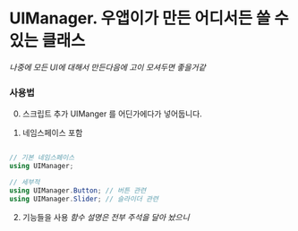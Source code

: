 # UIManager. 우앱이가 만든 어디서든 쓸 수 있는 클래스
*나중에 모든 UI에 대해서 만든다음에 고이 모셔두면 좋을거같*


### 사용법

0. 스크립트 추가
UIManger 를 어딘가에다가 넣어둡니다.

1. 네임스페이스 포함
```cs

// 기본 네임스페이스
using UIManager;

// 세부적
using UIManager.Button; // 버튼 관련
using UIManager.Slider; // 슬라이더 관련
```

2. 기능들을 사용
*함수 설명은 전부 주석을 달아 놨으니*
